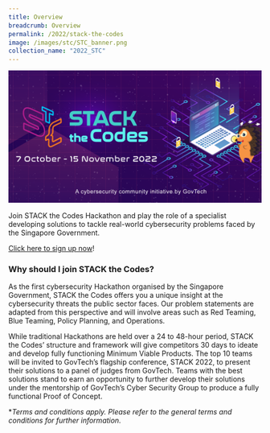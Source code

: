 ```yaml
---
title: Overview
breadcrumb: Overview
permalink: /2022/stack-the-codes
image: /images/stc/STC_banner.png
collection_name: "2022_STC"
---
```


![STACK the Codes banner](/images/stc/STC_banner.png)

Join STACK the Codes Hackathon and play the role of a specialist developing solutions to tackle real-world cybersecurity problems faced by the Singapore Government.

[Click here to sign up now](https://form.gov.sg/62f60859979afc0012a4e640)!

### Why should I join STACK the Codes?

As the first cybersecurity Hackathon organised by the Singapore Government, STACK the Codes offers you a unique insight at the cybersecurity threats the public sector faces. Our problem statements are adapted from this perspective and will involve areas such as Red Teaming, Blue Teaming, Policy Planning, and Operations.

While traditional Hackathons are held over a 24 to 48-hour period, STACK the Codes’ structure and framework will give competitors 30 days to ideate and develop fully functioning Minimum Viable Products. The top 10 teams will be invited to GovTech’s flagship conference, STACK 2022, to present their solutions to a panel of judges from GovTech. Teams with the best solutions stand to earn an opportunity to further develop their solutions under the mentorship of GovTech’s Cyber Security Group to produce a fully functional Proof of Concept.

\**Terms and conditions apply. Please refer to the general terms and conditions for further information.*
